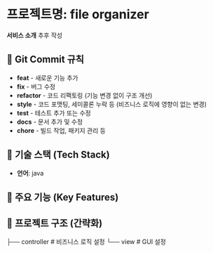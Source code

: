 # 프로젝트명: file organizer

**서비스 소개**
추후 작성

## 📌 Git Commit 규칙

- **feat** - 새로운 기능 추가
- **fix** - 버그 수정
- **refactor** - 코드 리팩토링 (기능 변경 없이 구조 개선)
- **style** - 코드 포맷팅, 세미콜론 누락 등 (비즈니스 로직에 영향이 없는 변경)
- **test** - 테스트 추가 또는 수정
- **docs** - 문서 추가 및 수정
- **chore** - 빌드 작업, 패키지 관리 등

## 📌 기술 스택 (Tech Stack)

- **언어**: java

## 📌 주요 기능 (Key Features)

## 📂 프로젝트 구조 (간략화)

├── controller # 비즈니스 로직 설정
└── view # GUI 설정
